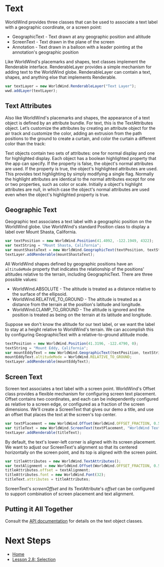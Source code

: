 # Text

WorldWind provides three classes that can be used to associate a text label with a geographic coordinate, or a screen point:

* GeographicText - Text drawn at any geographic position and altitude
* ScreenText - Text drawn in the plane of the screen
* Annotation - Text drawn in a balloon with a leader pointing at the annotation's geographic position

Like WorldWind's placemarks and shapes, text classes implement the Renderable interface. RenderableLayer provides a simple mechanism for adding text to the WorldWind globe. RenderableLayer can contain a text, shapes, and anything else that implements Renderable.

```javascript
var textLayer = new WorldWind.RenderableLayer("Text Layer");
wwd.addLayer(textLayer);
```

## Text Attributes

Also like WorldWind's placemarks and shapes, the appearance of a text object is defined by an attribute bundle. For text, this is the TextAttributes object. Let’s customize the attributes by creating an attribute object for the air track and customize the color, adding an extrusion from the path positions to the ground to create a curtain, and color the curtain a different color than the track:

Text objects contain two sets of attributes: one for normal display and one for highlighted display. Each object has a boolean highlighted property that the app can specify. If the property is false, the object's normal attributes are used. If the property is true, the object's highlighted attributes are used. This provides text highlighting by simply modifying a single flag. Normally the highlight attributes are identical to the normal attributes except for one or two properties, such as color or scale. Initially a object's highlight attributes are null, in which case the object's normal attributes are used even when the object's highlighted property is true.

## Geographic Text

Geographic text associates a text label with a geographic position on the WorldWind globe. Use WorldWind's standard Position class to display a label over Mount Shasta, California.

```javascript
var textPosition = new WorldWind.Position(41.4092, -122.1949, 4322);
var textString = "Mount Shasta, California";
var mountShastaText = new WorldWind.GeographicText(textPosition, textString);
textLayer.addRenderable(mountShastaText);
```

All WorldWind shapes defined by geographic positions have an `altitudeMode` property that indicates the relationship of the positions' altitudes relative to the terrain, including GeographicText. There are three possible values:

* WorldWind.ABSOLUTE - The altitude is treated as a distance relative to the surface of the ellipsoid.
* WorldWind.RELATIVE_TO_GROUND - The altitude is treated as a distance from the terrain at the position's latitude and longitude.
* WorldWind.CLAMP_TO_GROUND - The altitude is ignored and the position is treated as being on the terrain at its latitude and longitude.

Suppose we don't know the altitude for our text label, or we want the label to stay at a height relative to WorldWind's terrain. We can accomplish this by configuring GeographicText with a relative-to-ground altitude mode.

```javascript
textPosition = new WorldWind.Position(41.3196, -122.4790, 0);
textString = "Mount Eddy, California";
var mountEddyText = new WorldWind.GeographicText(textPosition, textString);
mountEddyText.altitudeMode = WorldWind.RELATIVE_TO_GROUND;
textLayer.addRenderable(mountEddyText);
```

## Screen Text

Screen text associates a text label with a screen point. WorldWind's Offset class provides a flexible mechanism for configuring screen text placement. Offset contains two coordinates, and each can be independently configured as relative to a screen edge, or configured as a fraction of the screen dimensions. We'll create a ScreenText that gives our demo a title, and use an offset that places the text at the screen's top center.

```javascript
var textPlacement = new WorldWind.Offset(WorldWind.OFFSET_FRACTION, 0.5, WorldWind.OFFSET_FRACTION, 1.0);
var titleText = new WorldWind.ScreenText(textPlacement, "WorldWind Text");
textLayer.addRenderable(titleText);
```

By default, the text's lower-left corner is aligned with its screen placement. We want to adjust our ScreenText's alignment so that its centered horizontally on the screen point, and its top is aligned with the screen point.

```javascript
var titleAttributes = new WorldWind.TextAttributes();
var textAlignment = new WorldWind.Offset(WorldWind.OFFSET_FRACTION, 0.5, WorldWind.OFFSET_FRACTION, 1.0);
titleAttributes.offset = textAlignment;
titleAttributes.font = new WorldWind.Font(32);
titleText.attributes = titleAttributes;
```

ScreenText's _screenOffset_ and its TextAttribute's _offset_ can be configured to support combination of screen placement and text alignment.  

## Putting it All Together

<script async src="//jsfiddle.net/pdavidc/84bvgm1p/embed/"></script>

Consult the [API documentation](https://nasaworldwind.github.io/WebWorldWind/) for details on the text object classes.

# Next Steps

* [Home](../../)
* [Lesson 2.8: Selection](selection.html)
